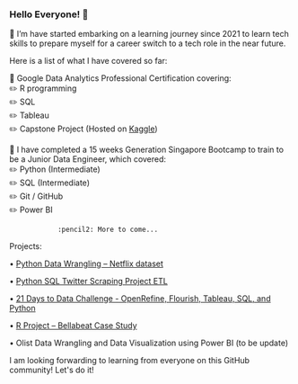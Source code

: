 ### Hello Everyone! 👋

🌱 I’m have started embarking on a learning journey since 2021 to learn tech skills to prepare myself for a career switch to a tech role in the near future. 

Here is a list of what I have covered so far:  

:orange_book: Google Data Analytics Professional Certification covering:  
			 :pencil2: R programming  
			 :pencil2: SQL  
			 :pencil2: Tableau  
       :pencil2: Capstone Project (Hosted on [Kaggle](https://www.kaggle.com/code/carolw13/bellabeat-case-study))
    
:orange_book: I have completed a 15 weeks Generation Singapore Bootcamp to train to be a Junior Data Engineer, which covered:  
				:pencil2: Python (Intermediate)  
				:pencil2: SQL (Intermediate)  
				:pencil2: Git / GitHub  
				:pencil2: Power BI 
				
				:pencil2: More to come...  

Projects:

•	[Python Data Wrangling – Netflix dataset](https://github.com/WongSC13/DataWrangling_Netflix)

•	[Python SQL Twitter Scraping Project ETL](https://github.com/WongSC13/twitter_scraping_project_ETL.git)

•	[21 Days to Data Challenge - OpenRefine, Flourish, Tableau, SQL, and Python](https://www.linkedin.com/pulse/what-i-learned-21-days-data-carol-wong/?trackingId=Gcukgvr9RUi2yPqwpj9S4g%3D%3D)

•	[R Project – Bellabeat Case Study](https://github.com/WongSC13/R_Project_Bellabeat_Case_Study)

•	Olist Data Wrangling and Data Visualization using Power BI (to be update)

 I am looking forwarding to learning from everyone on this GitHub community! Let's do it!   
<!--
**WongSC13/WongSC13** is a ✨ _special_ ✨ repository because its `README.md` (this file) appears on your GitHub profile.

Here are some ideas to get you started:

- 🔭 I’m currently working on ...
- 🌱 I’m currently learning ...
- 👯 I’m looking to collaborate on ...
- 🤔 I’m looking for help with ...
- 💬 Ask me about ...
- 📫 How to reach me: ...
- 😄 Pronouns: ...
- ⚡ Fun fact: ...
-->
